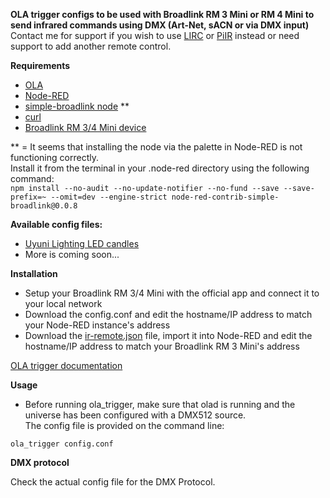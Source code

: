 **OLA trigger configs to be used with Broadlink RM 3 Mini or RM 4 Mini to send infrared commands using DMX (Art-Net, sACN or via DMX input)**  
Contact me for support if you wish to use [LIRC](https://www.lirc.org/) or [PiIR](https://pypi.org/project/PiIR/) instead or need support to add another remote control.




**Requirements**

* [OLA](https://www.openlighting.org/ola)
* [Node-RED](https://nodered.org)
* [simple-broadlink node](https://flows.nodered.org/node/node-red-contrib-simple-broadlink) **
* [curl](https://curl.haxx.se)
* [Broadlink RM 3/4 Mini device](https://www.ibroadlink.com)

  
** = It seems that installing the node via the palette in Node-RED is not functioning correctly.  
Install it from the terminal in your .node-red directory using the following command:  
`npm install --no-audit --no-update-notifier --no-fund --save --save-prefix=~ --omit=dev --engine-strict node-red-contrib-simple-broadlink@0.0.8`  

**Available config files:** 

* [Uyuni Lighting LED candles](uyuni/uyuni.conf)
* More is coming soon...  

**Installation**

* Setup your Broadlink RM 3/4 Mini with the official app and connect it to your local network
* Download the config.conf and edit the hostname/IP address to match your Node-RED instance's address
* Download the [ir-remote.json](ir-remote.json) file, import it into Node-RED and edit the hostname/IP address to match your Broadlink RM 3 Mini's address

[OLA trigger documentation](https://www.openlighting.org/ola/advanced-topics/ola-dmx-trigger/)

**Usage** 

* Before running ola_trigger, make sure that olad is running and the universe has been configured with a DMX512 source.  
The config file is provided on the command line:

`ola_trigger config.conf`

**DMX protocol** 

Check the actual config file for the DMX Protocol.
